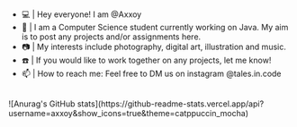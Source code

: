 - 💻 | Hey everyone! I am @Axxoy
- 🌊 | I am a Computer Science student currently working on Java. My aim is to post any projects and/or assignments here.
- 📷 | My interests include photography, digital art, illustration and music.
- ☎️ | If you would like to work together on any projects, let me know!
- 📫 | How to reach me: Feel free to DM us on instagram @tales.in.code

<br/>
![Anurag's GitHub stats](https://github-readme-stats.vercel.app/api?username=axxoy&show_icons=true&theme=catppuccin_mocha)

<!---
Axxoy/Axxoy is a ✨ special ✨ repository because its `README.md` (this file) appears on your GitHub profile.
You can click the Preview link to take a look at your changes.
--->
